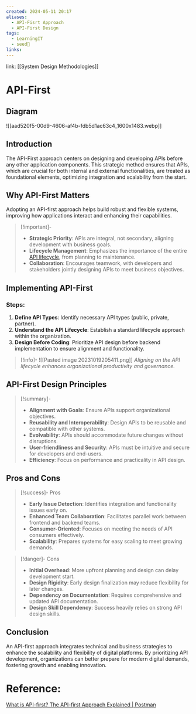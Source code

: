 ```yaml
---
created: 2024-05-11 20:17
aliases:
  - API-Fisrt Approach
  - API-First Design
tags:
  - LearningIT
  - seed🌱
links:
---
```


link: [[System Design Methodologies]]

# API-First

## Diagram

![[aad520f5-00d9-4606-af4b-fdb5d1ac63c4_1600x1483.webp]]

## Introduction

The API-First approach centers on designing and developing APIs before any other application components. This strategic method ensures that APIs, which are crucial for both internal and external functionalities, are treated as foundational elements, optimizing integration and scalability from the start.

## Why API-First Matters

Adopting an API-first approach helps build robust and flexible systems, improving how applications interact and enhancing their capabilities.

> [!important]-
> - **Strategic Priority**: APIs are integral, not secondary, aligning development with business goals.
> - **Lifecycle Management**: Emphasizes the importance of the entire [API lifecycle](https://www.postman.com/api-platform/api-lifecycle/), from planning to maintenance.
> - **Collaboration**: Encourages teamwork, with developers and stakeholders jointly designing APIs to meet business objectives.

## Implementing API-First

### Steps:
1. **Define API Types**: Identify necessary API types (public, private, partner).
2. **Understand the API Lifecycle**: Establish a standard lifecycle approach within the organization.
3. **Design Before Coding**: Prioritize API design before backend implementation to ensure alignment and functionality.

> [!info]-
> ![[Pasted image 20231019205411.png]]
> *Aligning on the API lifecycle enhances organizational productivity and governance.*

## API-First Design Principles

> [!summary]-
> - **Alignment with Goals**: Ensure APIs support organizational objectives.
> - **Reusability and Interoperability**: Design APIs to be reusable and compatible with other systems.
> - **Evolvability**: APIs should accommodate future changes without disruptions.
> - **User-friendliness and Security**: APIs must be intuitive and secure for developers and end-users.
> - **Efficiency**: Focus on performance and practicality in API design.

## Pros and Cons

> [!success]- Pros
> - **Early Issue Detection**: Identifies integration and functionality issues early on.
> - **Enhanced Team Collaboration**: Facilitates parallel work between frontend and backend teams.
> - **Consumer-Oriented**: Focuses on meeting the needs of API consumers effectively.
> - **Scalability**: Prepares systems for easy scaling to meet growing demands.


> [!danger]- Cons
> - **Initial Overhead**: More upfront planning and design can delay development start.
> - **Design Rigidity**: Early design finalization may reduce flexibility for later changes.
> - **Dependency on Documentation**: Requires comprehensive and updated API documentation.
> - **Design Skill Dependency**: Success heavily relies on strong API design skills.

## Conclusion

An API-first approach integrates technical and business strategies to enhance the scalability and flexibility of digital platforms. By prioritizing API development, organizations can better prepare for modern digital demands, fostering growth and enabling innovation.

# Reference:

[What is API-first? The API-first Approach Explained | Postman](https://www.postman.com/api-first/)